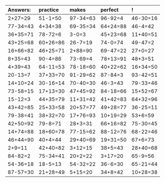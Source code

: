 | Answers: | practice | makes | perfect | ! |
| :--- | :--- | :--- | :--- | :--- |
| 2+27=29 | 51-1=50 | 97-34=63 | 96-92=4 | 46-30=16 | 
| 77-34=43 | 4+34=38 | 69-35=34 | 64+24=88 | 46-4=42 | 
| 36+35=71 | 78-72=6 | 3-0=3 | 45+23=68 | 11+40=51 | 
| 43+25=68 | 60+26=86 | 26-7=19 | 74-0=74 | 49-47=2 | 
| 16+66=82 | 46+25=71 | 2+88=90 | 69-47=22 | 27+0=27 | 
| 8+35=43 | 90-4=86 | 73-69=4 | 78+13=91 | 48+3=51 | 
| 4+39=43 | 64-11=53 | 78-18=60 | 40+22=62 | 16+34=50 | 
| 20-13=7 | 37+33=70 | 91-29=62 | 87-84=3 | 93-42=51 | 
| 14+10=24 | 30-16=14 | 70-40=30 | 46-3=43 | 79-33=46 | 
| 73-58=15 | 17+13=30 | 47+45=92 | 84-18=66 | 15+52=67 | 
| 15-12=3 | 44+35=79 | 11+31=42 | 41+42=83 | 64+32=96 | 
| 43+42=85 | 25+33=58 | 20+57=77 | 49+28=77 | 36-25=11 | 
| 79-38=41 | 38+32=70 | 17+76=93 | 10+19=29 | 53+6=59 | 
| 42+50=92 | 79-8=71 | 28+3=31 | 66+16=82 | 75-30=45 | 
| 14+74=88 | 18+60=78 | 77-15=62 | 88-12=76 | 68-22=46 | 
| 46+44=90 | 40+4=44 | 29+40=69 | 19+31=50 | 67+6=73 | 
| 2+9=11 | 42+40=82 | 3+12=15 | 38+5=43 | 28+40=68 | 
| 84-82=2 | 75-34=41 | 20+2=22 | 3+17=20 | 65-9=56 | 
| 54-36=18 | 18-5=13 | 54-32=22 | 36-6=30 | 65-21=44 | 
| 87-57=30 | 21+28=49 | 5+15=20 | 34+8=42 | 10+28=38 | 
